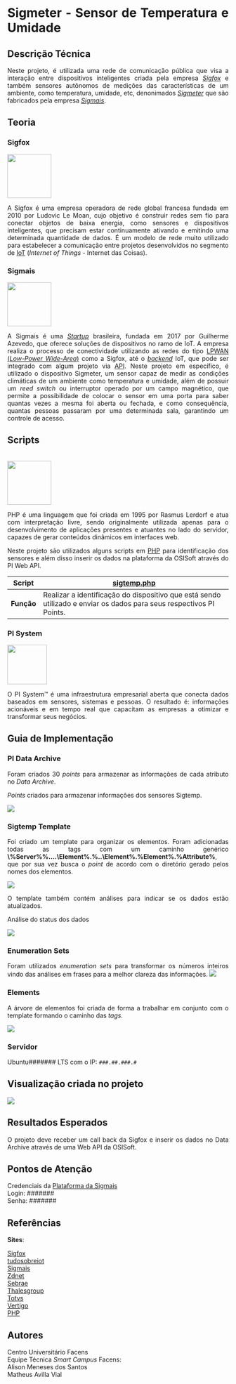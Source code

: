 <div align = "justify">

# **Sigmeter - Sensor de Temperatura e Umidade**

## __Descrição Técnica__

Neste projeto, é utilizada uma rede de comunicação pública que visa a interação entre dispositivos inteligentes criada pela empresa <a href="https://www.sigfox.com/en">*Sigfox*</a> e também sensores autônomos de medições das características de um ambiente, como temperatura, umidade, etc, denonimados <a href="https://tudosobreiot.com.br/agora-ficou-facil-chegou-a-conectividade-sigfox-plug-play/">*Sigmeter*</a> que são fabricados pela empresa <a href="https://sigmais.io/br">*Sigmais*</a>.

## __Teoria__
### **Sigfox**

<img src="images/LOGOSIGFOX.png" height=100px>

A Sigfox é uma empresa operadora de rede global francesa fundada em 2010 por Ludovic Le Moan, cujo objetivo é construir redes sem fio para conectar objetos de baixa energia, como sensores e dispositivos inteligentes, que precisam estar continuamente ativando e emitindo uma determinada quantidade de dados. É um modelo de rede muito utilizado para estabelecer a comunicação entre projetos desenvolvidos no segmento de <a href ="https://www.zdnet.com/article/what-is-the-internet-of-things-everything-you-need-to-know-about-the-iot-right-now/">IoT</a> (*Internet of Things* - Internet das Coisas).
### **Sigmais**

<img src="images/LOGOSIGMAIS.png" height=100px> 

A Sigmais é uma <a href="https://www.sebrae.com.br/sites/PortalSebrae/artigos/o-que-e-uma-startup,6979b2a178c83410VgnVCM1000003b74010aRCRD">*Startup*</a> brasileira, fundada em 2017 por Guilherme Azevedo, que oferece soluções de dispositivos no ramo de IoT. A empresa realiza o processo de conectividade utilizando as redes do tipo <a href="https://www.thalesgroup.com/en/markets/digital-identity-and-security/iot/resources/innovation-technology/low-power-wide-area-technology">LPWAN (*Low-Power Wide-Area*)</a> como a Sigfox, até o <a href="https://www.totvs.com/blog/developers/back-end/">*backend*</a> IoT, que pode ser integrado com algum projeto via <a href="https://blog.vertigo.com.br/o-que-e-api-entenda-de-uma-maneira-simples/">API</a>. Neste projeto em específico, é utilizado o dispositivo Sigmeter, um sensor  capaz de medir as condições climáticas de um ambiente como temperatura e umidade, além de possuir um *reed switch* ou interruptor operado por um campo magnético, que permite a possibilidade de colocar o sensor em uma porta para saber quantas vezes a mesma foi aberta ou fechada, e como consequência, quantas pessoas passaram por uma determinada sala, garantindo um controle de acesso.

## __Scripts__

<br>

<img src="images/LOGOPHP.png" height="100px">

PHP é uma linguagem que foi criada em 1995 por Rasmus Lerdorf e atua com interpretação livre, sendo originalmente utilizada apenas para o desenvolvimento de aplicações presentes e atuantes no lado do servidor, capazes de gerar conteúdos dinâmicos em interfaces web.

Neste projeto são utilizados alguns scripts em <a href="https://www.php.net/manual/pt_BR/intro-whatis.php">PHP</a> para identificação dos sensores e além disso inserir os dados na plataforma da OSISoft através do PI Web API.

Script              |[sigtemp.php](sigtemp.php)
----------------------------|------------------------------------------
**Função**                      | Realizar a identificação do dispositivo que está sendo utilizado e enviar os dados para seus respectivos PI Points.

### **PI System**
<img src="images/LOGOOSI.png" height="90px"> 

O PI System™ é uma infraestrutura empresarial aberta que conecta dados baseados em sensores, sistemas e pessoas. O resultado é: informações acionáveis e em tempo real que capacitam as empresas a otimizar e transformar seus negócios.

## __Guia de Implementação__

### **PI Data Archive**

Foram criados 30 *points* para armazenar as informações de cada atributo no *Data Archive*.

*Points* criados para armazenar informações dos sensores Sigtemp.

![](images/points.PNG)

### **Sigtemp Template**
Foi criado um template para organizar os elementos. Foram adicionadas todas as tags com um caminho genérico **\\%Server%\%..\..\Element%.%..\Element%.%Element%.%Attribute%**, que por sua vez busca o *point* de acordo com o diretório gerado pelos nomes dos elementos.

![](images/template.png)  

O template também contém análises para indicar se os dados estão atualizados.

Análise do status dos dados

![](images/analise.PNG)  

### **Enumeration Sets**
Foram utilizados *enumeration sets* para transformar os números inteiros vindo das análises em frases para a melhor clareza das informações.
![](images/enumeration_sets.PNG)

### **Elements**
A árvore de elementos foi criada de forma a trabalhar em conjunto com o template formando o caminho das *tags*.

![](images/elements.PNG)

### **Servidor**

Ubuntu#######  LTS com o IP: ```###.##.###.#```

## __Visualização criada no projeto__

![](images/dashboard.PNG) 

## __Resultados Esperados__
O projeto deve receber um call back da Sigfox e inserir os dados no Data Archive através de uma Web API da OSISoft.

## __Pontos de Atenção__
 
Credenciais da <a href="https://dashboard.####### .com.br/####### 
">Plataforma da Sigmais</a>   
Login: #######    
Senha: ####### 

## __Referências__
**Sites**:

[Sigfox](https://www.sigfox.com/en "Sigfox")   
[tudosobreiot](https://tudosobreiot.com.br/agora-ficou-facil-chegou-a-conectividade-sigfox-plug-play/ "Sigmeter")  
[Sigmais](https://sigmais.io/br "Sigmais")  
[Zdnet](https://www.zdnet.com/article/what-is-the-internet-of-things-everything-you-need-to-know-about-the-iot-right-now/ "IoT")  
[Sebrae](https://www.sebrae.com.br/sites/PortalSebrae/artigos/o-que-e-uma-startup,6979b2a178c83410VgnVCM1000003b74010aRCRD "Startup")  
[Thalesgroup](https://www.thalesgroup.com/en/markets/digital-identity-and-security/iot/resources/innovation-technology/low-power-wide-area-technology "LPWAN")  
[Totvs](https://www.totvs.com/blog/developers/back-end/ "Backend")  
[Vertigo](https://blog.vertigo.com.br/o-que-e-api-entenda-de-uma-maneira-simples/ "API")  
[PHP](https://www.php.net/manual/pt_BR/intro-whatis.php "PHP")

## __Autores__
Centro Universitário Facens  
Equipe Técnica *Smart Campus*
Facens:  
Alison Meneses dos Santos  
Matheus Avilla Vial
</div>
